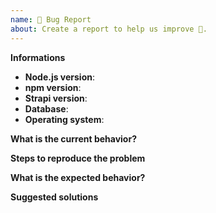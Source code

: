 ```yaml
---
name: 🐛 Bug Report
about: Create a report to help us improve 🤔.
---
```


<!-- ⚠️ If you do not respect this template your issue will be closed. -->

<!-- ⚠️ Before writing your issue make sure you are using:-->
<!-- Node 9.x.x -->
<!-- npm 5.x.x -->
<!-- The latest version of Strapi. -->

**Informations**
- **Node.js version**:
- **npm version**:
- **Strapi version**:
- **Database**:
- **Operating system**:


**What is the current behavior?**



**Steps to reproduce the problem**



**What is the expected behavior?**



**Suggested solutions**



<!-- ⚠️ Make sure to browse the opened and closed issues before submit your issue. -->
